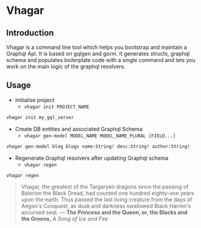 # Vhagar

## Introduction

Vhagar is a command line tool which helps you bootstrap and maintain a Graphql Api. It is based on gqlgen and gorm. It generates structs, graphql schema and populates boilerplate code with a single command and lets you work on the main logic of the graphql resolvers.

## Usage

- Initialise project 
  - `vhagar init PROJECT_NAME`

```sh
vhagar init my_gql_server
```

- Create DB entities and associated Graphql Schema 
  - `vhagar gen-model MODEL_NAME MODEL_NAME_PLURAL [FIELD...]`

```sh
vhagar gen-model blog blogs name:String! desc:String! author:String!
```

- Regenerate Graphql resolvers after updating Graphql schema 
  - `vhagar regen`

```sh
vhagar regen
```


> Vhagar, the greatest of the Targaryen dragons since the passing of Balerion the Black Dread, had counted one hundred eighty-one years upon the earth. Thus passed the last living creature from the days of Aegon's Conquest, as dusk and darkness swallowed Black Harren's accursed seat. — **The Princess and the Queen, or, the Blacks and the Greens**, *A Song of Ice and Fire*
